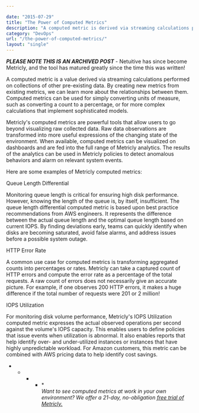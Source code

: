 ```yaml
---

date: "2015-07-29"
title: "The Power of Computed Metrics"
description: "A computed metric is derived via streaming calculations performed on collections of other pre-existing data. Here are some Netuitive computed metrics."
category: "DevOps"
url: "/the-power-of-computed-metrics/"
layout: "single"
---
```

***PLEASE NOTE THIS IS AN ARCHIVED POST*** - Netuitive has since become Metricly, and the tool has matured greatly since the time this was written!

A computed metric is a value derived via streaming calculations performed on collections of other pre-existing data. By creating new metrics from existing metrics, we can learn more about the relationships between them. Computed metrics can be used for simply converting units of measure, such as converting a count to a percentage, or for more complex calculations that implement sophisticated models.

Metricly's computed metrics are powerful tools that allow users to go beyond visualizing raw collected data. Raw data observations are transformed into more useful expressions of the changing state of the environment. When available, computed metrics can be visualized on dashboards and are fed into the full range of Metricly analytics. The results of the analytics can be used in Metricly policies to detect anomalous behaviors and alarm on relevant system events.

Here are some examples of Metricly computed metrics:

Queue Length Differential

Monitoring queue length is critical for ensuring high disk performance. However, knowing the length of the queue is, by itself, insufficient. The queue length differential computed metric is based upon best practice recommendations from AWS engineers. It represents the difference between the actual queue length and the optimal queue length based on current IOPS. By finding deviations early, teams can quickly identify when disks are becoming saturated, avoid false alarms, and address issues before a possible system outage.

HTTP Error Rate

A common use case for computed metrics is transforming aggregated counts into percentages or rates. Metricly can take a captured count of HTTP errors and compute the error rate as a percentage of the total requests. A raw count of errors does not necessarily give an accurate picture. For example, if one observes 200 HTTP errors, it makes a huge difference if the total number of requests were 201 or 2 million!

IOPS Utilization

For monitoring disk volume performance, Metricly's IOPS Utilization computed metric expresses the actual observed operations per second against the volume's IOPS capacity. This enables users to define policies that issue events when utilization is abnormal. It also enables reports that help identify over- and under-utilized instances or instances that have highly unpredictable workload. For Amazon customers, this metric can be combined with AWS pricing data to help identify cost savings.

* * * * *\
*Want to see computed metrics at work in your own environment? We offer a 21-day, no-obligation [free trial of Metricly.](/signup)*
